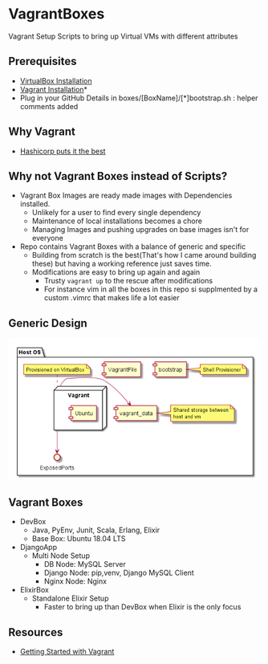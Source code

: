 # VagrantBoxes
Vagrant Setup Scripts to bring up Virtual VMs with different attributes

## Prerequisites
  - [VirtualBox Installation](https://www.virtualbox.org/wiki/Downloads)
  - [Vagrant Installation](https://www.vagrantup.com/downloads.html)*
  - Plug in your GitHub Details in boxes/[BoxName]/[*]bootstrap.sh : helper comments added 

## Why Vagrant
  - [Hashicorp puts it the best](https://www.vagrantup.com/intro/index.html)

## Why not Vagrant Boxes instead of Scripts?
  - Vagrant Box Images are ready made images with Dependencies installed.
    - Unlikely for a user to find every single dependency
    - Maintenance of local installations becomes a chore
    - Managing Images and pushing upgrades on base images isn't for everyone
  - Repo contains Vagrant Boxes with a balance of generic and specific
    - Building from scratch is the best(That's how I came around building these) but having a working reference just saves time.
    - Modifications are easy to bring up again and again
      - Trusty `vagrant up` to the rescue after modifications
      - For instance vim in all the boxes in this repo si supplmented by a custom .vimrc that makes life a lot easier 

## Generic Design
![Could not display. Check design/GenericBoxComponentDig.png](/design/GenericBoxComponentDig.png?raw=true "Component Diagram")

## Vagrant Boxes
  - DevBox
    - Java, PyEnv, Junit, Scala, Erlang, Elixir
    - Base Box: Ubuntu 18.04 LTS
  - DjangoApp 
    - Multi Node Setup 
      - DB Node: MySQL Server
      - Django Node: pip,venv, Django MySQL Client
      - Nginx Node: Nginx 
  - ElixirBox 
    - Standalone Elixir Setup 
      - Faster to bring up than DevBox when Elixir is the only focus 

## Resources
  - [Getting Started with Vagrant](https://www.vagrantup.com/intro/getting-started/index.html)
